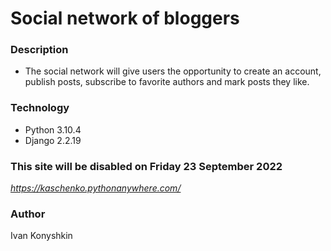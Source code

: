 # Social network of bloggers
### Description
- The social network will give users the opportunity to create an account, publish posts, subscribe to favorite authors and mark posts they like.
### Technology
- Python 3.10.4
- Django 2.2.19
### This site will be disabled on Friday 23 September 2022
_https://kaschenko.pythonanywhere.com/_
### Author
Ivan Konyshkin